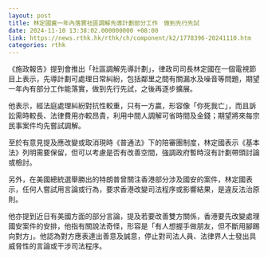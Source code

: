 ```yaml
---
layout: post
title: 林定國冀一年內落實社區調解先導計劃部分工作　做到先行先試
date: 2024-11-10 13:38:02.000000000 +08:00
link: https://news.rthk.hk/rthk/ch/component/k2/1778396-20241110.htm
categories: rthk
---
```


《施政報告》提到會推出「社區調解先導計劃」，律政司司長林定國在一個電視節目上表示，先導計劃可處理日常糾紛，包括鄰里之間有關漏水及噪音等問題，期望一年內有部分工作能落實，做到先行先試，之後再逐步擴展。

他表示，經法庭處理糾紛對抗性較重，只有一方贏，形容像「你死我亡」，而且訴訟需時較長、法律費用亦較昂貴，利用中間人調解可省時間及金錢；期望將來每宗民事案件均先嘗試調解。

至於有意見提及應改變或取消現時《普通法》下的陪審團制度，林定國表示《基本法》列明需要保留，但可以考慮是否有改善空間，強調政府暫時沒有計劃帶頭討論或檢討。

另外，在美國總統選舉勝出的特朗普曾關注香港部分涉及國安的案件，林定國表示，任何人嘗試用言論或行為，要求香港改變司法程序或影響結果，是違反法治原則。

他亦提到近日有美國方面的部分言論，提及若要改善雙方關係，香港要先改變處理國安案件的安排，他指有關說法奇怪，形容是「有人想握手做朋友，但不斷用腳踢向對方」。他認為對方應表達出善意及誠意，停止對司法人員、法律界人士發出具威脅性的言論或干涉司法程序。
